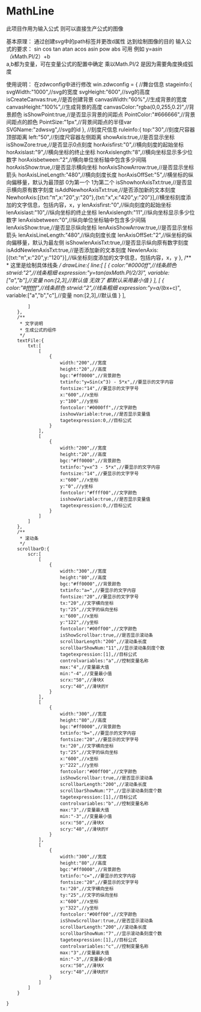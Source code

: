 # MathLine
此项目作用为输入公式  则可以直接生产公式的图像

基本原理：
通过创建svg中的path标签并更改d属性  达到绘制图像的目的
输入公式的要求：
  sin  cos  tan  atan acos  asin   pow  abs  可用
  例如 y=a*sin（x*Math.PI/2）+b  
  a,b都为变量，可在变量公式的配置中确定
  乘以Math.PI/2  是因为需要角度换成弧度
  
  
  




使用说明：
在zdwconfig中进行修改
win.zdwconfig = {
		//舞台信息
		stageinfo:{
			svgWidth:"1000",//svg的宽度
			svgHeight:"600",//svg的高度
			isCreateCanvas:true,//是否创建背景
			canvasWidth:"60%",//生成背景的宽度
			canvasHeight:"100%",//生成背景的高度
			canvasColor:"rgba(0,0,255,0.2)",//背景颜色
			isShowPoint:true,//是否显示背景的间距点
			PointColor:"#666666",//背景间距点的颜色
			PointSize:"1px",//背景间距点的半径var
			SVGName:"zdwsvg",//svg的id
		},
		//刻度尺信息
		ruleinfo:{
			top:"30",//刻度尺容器顶部距离
			left:"50",//刻度尺容器左侧距离
			showAxis:true,//是否显示坐标
			isShowZore:true,//是否显示0点刻度
			horAxisfirst:"0",//横向刻度的起始坐标
			horAxislast:"9",//横向坐标的终止坐标
			horAxislength:"8",//横向坐标显示多少位数字
			horAxisbetween:"2",//横向单位坐标轴中包含多少间隔
			horAxisShow:true,//是否显示横向坐标
			horAxisShowArrow:true,//是否显示坐标箭头
			horAxisLineLength:"480",//横向刻度长度
			horAxisOffSet:"5",//横坐标的纵向偏移量，默认为最顶部  0为第一个  1为第二个
			isShowhorAxisTxt:true,//是否显示横向原有数字刻度
			isAddNewhorAxisTxt:true,//是否添加新的文本刻度
			NewhorAxis:[{txt:"π",x:"20",y:"20"},{txt:"x",x:"420",y:"20"}],//横坐标刻度添加的文字信息，包括内容，x，y
			lenAxisfirst:"0",//纵向刻度的起始坐标
			lenAxislast:"10",//纵向坐标的终止坐标
			lenAxislength:"11",//纵向坐标显示多少位数字
			lenAxisbetween:"0",//纵向单位坐标轴中包含多少间隔
			lenAxisShow:true,//是否显示纵向坐标
			lenAxisShowArrow:true,//是否显示坐标箭头
			lenAxisLineLength:"480",//纵向刻度长度
			lenAxisOffSet:"2",//纵坐标的纵向偏移量，默认为最左侧
			isShowlenAxisTxt:true,//是否显示纵向原有数字刻度
			isAddNewlenAxisTxt:true,//是否添加新的文本刻度
			NewlenAxis:[{txt:"π",x:"20",y:"120"}],//纵坐标刻度添加的文字信息，包括内容，x，y
		},
		/**
		 * 这里是绘制具体线条
		 */
		drawLine:{
			line:[
				[
					{
						color:"#0000ff",//线条颜色
						strwid:"2",//线条粗细
						expression:"y=tan(a*x*Math.PI/2/3)",
						variable:["a","b"],//变量
						non:[2,3],//默认值  无效了  都默认采用最小值
					}
				],
				[
					{
						color:"#ffffff",//线条颜色
						strwid:"2",//线条粗细
						expression:"y=a/(b*x+c)",
						variable:["a","b","c"],//变量
						non:[2,3],//默认值
					}
				],
				
			]
		},
		/**
		 * 文字说明
		 * 生成公式的组件
		 */
		textFile:{
			txt:[
				[
					{
						width:"200",//宽度
						height:"20",//高度
						bgc:"#ff0000",//背景颜色
						txtinfo:"y=Sin(x^3) - 5*x",//要显示的文字内容
						fontsize:"14",//要显示的文字字号
						x:"600",//x坐标
						y:"100",//y坐标
						fontcolor:"#0000ff",//文字颜色
						isshowVariable:true,//是否显示变量值
						tagetexpression:0,//目标公式
					}
				],
				[
					{
						width:"200",//宽度
						height:"20",//高度
						bgc:"#ff0000",//背景颜色
						txtinfo:"y=x^3 - 5*x",//要显示的文字内容
						fontsize:"14",//要显示的文字字号
						x:"600",//x坐标
						y:"0",//y坐标
						fontcolor:"#ffff00",//文字颜色
						isshowVariable:true,//是否显示变量值
						tagetexpression:0,//目标公式
					}
				]
			]
		},
		/**
		 * 滚动条
		 */
		scrollbarD:{
			scr:[
				[
					{
						width:"300",//宽度
						height:"80",//高度
						bgc:"#ff0000",//背景颜色
						txtinfo:"a=",//要显示的文字内容
						fontsize:"20",//要显示的文字字号
						tx:"20",//文字横向坐标
						ty:"25",//文字的纵向坐标
						x:"600",//x坐标
						y:"122",//y坐标
						fontcolor:"#00ff00",//文字颜色
						isShowScrollbar:true,//是否显示滚动条
						scrollbarLength:"200",//滚动条长度
						scrollbarShowNum:"11",//显示滚动条刻度个数
						tagetexpression:[1],//目标公式
						controlvariables:"a",//控制变量名称
						max:"4",//变量最大值
						min:"-4",//变量最小值
						scrx:"50",//滑块X
						scry:"40",//滑块的Y
					}
				],
				[
					{
						width:"300",//宽度
						height:"80",//高度
						bgc:"#ff0000",//背景颜色
						txtinfo:"b=",//要显示的文字内容
						fontsize:"20",//要显示的文字字号
						tx:"20",//文字横向坐标
						ty:"25",//文字的纵向坐标
						x:"600",//x坐标
						y:"222",//y坐标
						fontcolor:"#00ff00",//文字颜色
						isShowScrollbar:true,//是否显示滚动条
						scrollbarLength:"200",//滚动条长度
						scrollbarShowNum:"7",//显示滚动条刻度个数
						tagetexpression:[1],//目标公式
						controlvariables:"b",//控制变量名称
						max:"3",//变量最大值
						min:"-3",//变量最小值
						scrx:"50",//滑块X
						scry:"40",//滑块的Y
					}
				],
				[
					{
						width:"300",//宽度
						height:"80",//高度
						bgc:"#ff0000",//背景颜色
						txtinfo:"c=",//要显示的文字内容
						fontsize:"20",//要显示的文字字号
						tx:"20",//文字横向坐标
						ty:"25",//文字的纵向坐标
						x:"600",//x坐标
						y:"322",//y坐标
						fontcolor:"#00ff00",//文字颜色
						isShowScrollbar:true,//是否显示滚动条
						scrollbarLength:"200",//滚动条长度
						scrollbarShowNum:"7",//显示滚动条刻度个数
						tagetexpression:[1],//目标公式
						controlvariables:"c",//控制变量名称
						max:"3",//变量最大值
						min:"-3",//变量最小值
						scrx:"50",//滑块X
						scry:"40",//滑块的Y
					}
				]
			]
		}
		
	}
	
	
	
	
	
	
	
